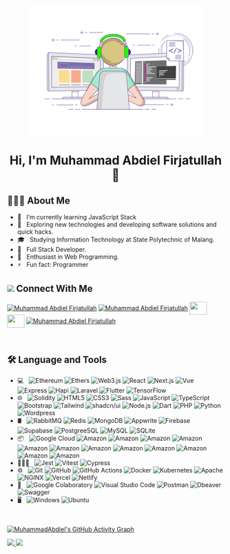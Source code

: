 <p align="center">
    <img src="https://raw.githubusercontent.com/devSouvik/devSouvik/master/gif3.gif" width="400">
</p>

<h1 align="center">Hi, I'm Muhammad Abdiel Firjatullah 👋</h1>

## 👨🏻‍💻 About Me

- 🔭 &nbsp; I’m currently learning JavaScript Stack
- 🤔 &nbsp; Exploring new technologies and developing software solutions and quick hacks.
- 🎓 &nbsp; Studying Information Technology at State Polytechnic of Malang.
- 💼 &nbsp; Full Stack Developer.
- 🌱 &nbsp; Enthusiast in Web Programming.
- ⚡ &nbsp; Fun fact: Programmer
  <br>

## <img src='https://raw.githubusercontent.com/ShahriarShafin/ShahriarShafin/main/Assets/handshake.gif' width="50"> Connect With Me

<p align="left">
<a href="https://www.linkedin.com/in/muhammad-abdiel-firjatullah-19a1a7206/" target="blank"><img align="center" src="https://raw.githubusercontent.com/rahuldkjain/github-profile-readme-generator/master/src/images/icons/Social/linked-in-alt.svg" alt="Muhammad Abdiel Firjatullah" height="30" width="40" /></a>
<a href="https://www.facebook.com/muhammadabdielfirjatullah" target="blank"><img align="center" src="https://raw.githubusercontent.com/rahuldkjain/github-profile-readme-generator/master/src/images/icons/Social/facebook-alt.svg" alt="Muhammad Abdiel Firjatullah" height="30" width="40" /></a>
<a href = 'https://www.github.com/MuhammadAbdiel'> <img height="30" width="40" align= 'center' src="https://raw.githubusercontent.com/rahulbanerjee26/githubAboutMeGenerator/main/icons/github.svg"/></a>
<a href = 'https://my-portfolio-w3b.netlify.app/'> <img height="30" width="40" align= 'center' src="https://raw.githubusercontent.com/rahulbanerjee26/githubAboutMeGenerator/main/icons/portfolio.png"/></a> 
<a href="https://instagram.com/abdielfirdie" target="blank"><img align="center" src="https://raw.githubusercontent.com/rahuldkjain/github-profile-readme-generator/master/src/images/icons/Social/instagram.svg" alt="Muhammad Abdiel Firjatullah" height="30" width="40" /></a>
</p>
<br>

## 🛠 Language and Tools

- 💻 &nbsp;
  ![Ethereum](https://img.shields.io/badge/-Ethereum-333333?style=flat&logo=ethereum)
  ![Ethers](https://img.shields.io/badge/-Ethers-333333?style=flat&logo=ethers)
  ![Web3.js](https://img.shields.io/badge/-Web3.js-333333?style=flat&logo=web3dotjs)
  ![React](https://img.shields.io/badge/-React-333333?style=flat&logo=React)
  ![Next.js](https://img.shields.io/badge/-Next-333333?style=flat&logo=Next.js)
  ![Vue](https://img.shields.io/badge/-Vue-333333?style=flat&logo=Vue.js)
  ![Express](https://img.shields.io/badge/-Express-333333?style=flat&logo=express)
  ![Hapi](https://img.shields.io/badge/-Hapi-333333?style=flat&logo=hapi)
  ![Laravel](https://img.shields.io/badge/-Laravel-333333?style=flat&logo=Laravel&logoColor=ff2e2e)
  ![Flutter](https://img.shields.io/badge/-Flutter-333333?style=flat&logo=Flutter&logoColor=2e82ff)
  ![TensorFlow](https://img.shields.io/badge/-TensorFlow-333333?style=flat&logo=tensorflow)
- 🌐 &nbsp;
  ![Solidity](https://img.shields.io/badge/-Solidity-333333?style=flat&logo=Solidity)
  ![HTML5](https://img.shields.io/badge/-HTML5-333333?style=flat&logo=HTML5)
  ![CSS3](https://img.shields.io/badge/-CSS-333333?style=flat&logo=CSS3&logoColor=1572B6)
  ![Sass](https://img.shields.io/badge/-Sass-333333?style=flat&logo=sass)
  ![JavaScript](https://img.shields.io/badge/-JavaScript-333333?style=flat&logo=javascript)
  ![TypeScript](https://img.shields.io/badge/-TypeScript-333333?style=flat&logo=typescript)
  ![Bootstrap](https://img.shields.io/badge/-Bootstrap-333333?style=flat&logo=bootstrap&logoColor=563D7C)
  ![Tailwind](https://img.shields.io/badge/-Tailwind-333333?style=flat&logo=tailwindcss&)
  ![shadcn/ui](https://img.shields.io/badge/-shadcn/ui-333333?style=flat&logo=shadcnui)
  ![Node.js](https://img.shields.io/badge/-Node.js-333333?style=flat&logo=node.js)
  ![Dart](https://img.shields.io/badge/-Dart-333333?style=flat&logo=dart&logoColor=2e82ff)
  ![PHP](https://img.shields.io/badge/-PHP-333333?style=flat&logo=PHP)
  ![Python](https://img.shields.io/badge/-Python-333333?style=flat&logo=Python)
  ![Wordpress](https://img.shields.io/badge/-Wordpress-333333?style=flat&logo=wordpress)
- 🛢 &nbsp;
  ![RabbitMQ](https://img.shields.io/badge/-RabbitMQ-333333?style=flat&logo=rabbitmq)
  ![Redis](https://img.shields.io/badge/-Redis-333333?style=flat&logo=redis)
  ![MongoDB](https://img.shields.io/badge/-MongoDB-333333?style=flat&logo=mongodb)
  ![Appwrite](https://img.shields.io/badge/-Appwrite-333333?style=flat&logo=appwrite)
  ![Firebase](https://img.shields.io/badge/-Firebase-333333?style=flat&logo=firebase)
  ![Supabase](https://img.shields.io/badge/-Supabase-333333?style=flat&logo=supabase)
  ![PostgreeSQL](https://img.shields.io/badge/-PostgreSQL-333333?style=flat&logo=postgresql&logoColor=2e82ff)
  ![MySQL](https://img.shields.io/badge/-MySQL-333333?style=flat&logo=mysql)
  ![SQLite](https://img.shields.io/badge/-SQLite-333333?style=flat&logo=sqlite)
- 📦 &nbsp;
  ![Google Cloud](https://img.shields.io/badge/-Google%20Cloud-333333?style=flat&logo=googlecloud)
  ![Amazon](https://img.shields.io/badge/-AWS-333333?style=flat&logo=amazonwebservices)
  ![Amazon](https://img.shields.io/badge/-Amazon%20Identity%20Access%20Management-333333?style=flat&logo=amazoniam)
  ![Amazon](https://img.shields.io/badge/-Amazon%20EC2-333333?style=flat&logo=amazonec2)
  ![Amazon](https://img.shields.io/badge/-Amazon%20RDS-333333?style=flat&logo=amazonrds)
  ![Amazon](https://img.shields.io/badge/-Amazon%20MQ-333333?style=flat&logo=amazonmq)
  ![Amazon](https://img.shields.io/badge/-Amazon%20S3-333333?style=flat&logo=amazons3)
  ![Amazon](https://img.shields.io/badge/-Amazon%20ElastiCache-333333?style=flat&logo=amazonelasticache)
  ![Amazon](https://img.shields.io/badge/-Amazon%20CloudWatch-333333?style=flat&logo=amazoncloudwatch)
  ![Amazon](https://img.shields.io/badge/-Amazon%20Elastic%20Load%20Balancing-333333?style=flat&logo=awselasticloadbalancing)
  ![Amazon](https://img.shields.io/badge/-Amazon%20Elastic%20Container%20Registry-333333?style=flat&logo=amazonecr)
  ![Amazon](https://img.shields.io/badge/-Amazon%20CodeBuild-333333?style=flat&logo=amazoncodebuild)
  ![Amazon](https://img.shields.io/badge/-Amazon%20Elastic%20Container%20Service-333333?style=flat&logo=amazonecs)
- 👨🏻‍💻 &nbsp;
  ![Jest](https://img.shields.io/badge/-Jest-333333?style=flat&logo=jest)
  ![Vitest](https://img.shields.io/badge/-Vitest-333333?style=flat&logo=vitest)
  ![Cypress](https://img.shields.io/badge/-Cypress-333333?style=flat&logo=cypress)
- ⚙️ &nbsp;
  ![Git](https://img.shields.io/badge/-Git-333333?style=flat&logo=git)
  ![GitHub](https://img.shields.io/badge/-GitHub-333333?style=flat&logo=github)
  ![GitHub Actions](https://img.shields.io/badge/-Github%20Actions-333333?style=flat&logo=githubactions)
  ![Docker](https://img.shields.io/badge/-Docker-333333?style=flat&logo=docker)
  ![Kubernetes](https://img.shields.io/badge/-Kubernetes-333333?style=flat&logo=kubernetes)
  ![Apache](https://img.shields.io/badge/-Apache-333333?style=flat&logo=apache)
  ![NGINX](https://img.shields.io/badge/-NGINX-333333?style=flat&logo=nginx)
  ![Vercel](https://img.shields.io/badge/-Vercel-333333?style=flat&logo=vercel)
  ![Netlify](https://img.shields.io/badge/-Netlify-333333?style=flat&logo=netlify)
- 🔧 &nbsp;
  ![Google Colaboratory](https://img.shields.io/badge/-Google%20Colaboratory-333333?style=flat&logo=googlecolab)
  ![Visual Studio Code](https://img.shields.io/badge/-Visual%20Studio%20Code-333333?style=flat&logo=visual-studio-code&logoColor=007ACC)
  ![Postman](https://img.shields.io/badge/-Postman-333333?style=flat&logo=postman)
  ![Dbeaver](https://img.shields.io/badge/-Dbeaver-333333?style=flat&logo=dbeaver)
  ![Swagger](https://img.shields.io/badge/-Swagger-333333?style=flat&logo=swagger)
- 🖥️ &nbsp;
  ![Windows](https://img.shields.io/badge/-Windows-333333?style=flat&logo=windows&logoColor=0078D6)
  ![Ubuntu](https://img.shields.io/badge/-Ubuntu-333333?style=flat&logo=ubuntu)

<br/>

[![MuhammadAbdiel's GitHub Activity Graph](https://github-readme-activity-graph.vercel.app/graph?username=MuhammadAbdiel&theme=shades-of-purple)](https://git.io/praveenscience)

<a href="https://github.com/MuhammadAbdiel">
  <img height="180em" src="https://github-readme-stats.vercel.app/api?username=MuhammadAbdiel&theme=shades-of-purple&show_icons=true" />
  <img height="180em" src="https://github-readme-stats.vercel.app/api/top-langs/?username=MuhammadAbdiel&theme=shades-of-purple&layout=compact" />
</a>
